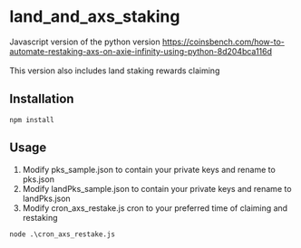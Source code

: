 # land_and_axs_staking

Javascript version of the python version https://coinsbench.com/how-to-automate-restaking-axs-on-axie-infinity-using-python-8d204bca116d
<br/><br/>
This version also includes land staking rewards claiming


## Installation
```
npm install
```
## Usage
1. Modify pks_sample.json to contain your private keys and rename to pks.json
2. Modify landPks_sample.json to contain your private keys and rename to landPks.json
3. Modify cron_axs_restake.js cron to your preferred time of claiming and restaking
```
node .\cron_axs_restake.js
```

